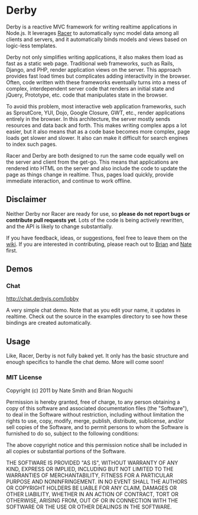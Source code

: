 # Derby

Derby is a reactive MVC framework for writing realtime applications in Node.js. It leverages [Racer](https://github.com/codeparty/racer) to automatically sync model data among all clients and servers, and it automatically binds models and views based on logic-less templates.

Derby not only simplifies writing applications, it also makes them load as fast as a static web page. Traditional web frameworks, such as Rails, Django, and PHP, render application views on the server. This approach provides fast load times but complicates adding interactivity in the browser. Often, code written with these frameworks eventually turns into a mess of complex, interdependent server code that renders an initial state and jQuery, Prototype, etc. code that manipulates state in the browser.

To avoid this problem, most interactive web application frameworks, such as SproutCore, YUI, Dojo, Google Closure, GWT, etc., render applications entirely in the browser. In this architecture, the server mostly sends resources and data back and forth. This makes writing complex apps a lot easier, but it also means that as a code base becomes more complex, page loads get slower and slower. It also can make it difficult for search engines to index such pages.

Racer and Derby are both designed to run the same code equally well on the server and client from the get-go. This means that applications are rendered into HTML on the server and also include the code to update the page as things change in realtime. Thus, pages load quickly, provide immediate interaction, and continue to work offline.

## Disclaimer

Neither Derby nor Racer are ready for use, so **please do not report bugs or contribute pull requests yet**. Lots of the code is being actively rewritten, and the API is likely to change substantially.

If you have feedback, ideas, or suggestions, feel free to leave them on the [wiki](https://github.com/codeparty/derby/wiki). If you are interested in contributing, please reach out to [Brian](https://github.com/bnoguchi) and [Nate](https://github.com/nateps) first.

## Demos

### Chat

http://chat.derbyjs.com/lobby

A very simple chat demo. Note that as you edit your name, it updates in realtime. Check out the source in the examples directory to see how these bindings are created automatically.

## Usage

Like, Racer, Derby is not fully baked yet. It only has the basic structure and enough specifics to handle the chat demo. More will come soon!

### MIT License
Copyright (c) 2011 by Nate Smith and Brian Noguchi

Permission is hereby granted, free of charge, to any person obtaining a copy
of this software and associated documentation files (the "Software"), to deal
in the Software without restriction, including without limitation the rights
to use, copy, modify, merge, publish, distribute, sublicense, and/or sell
copies of the Software, and to permit persons to whom the Software is
furnished to do so, subject to the following conditions:

The above copyright notice and this permission notice shall be included in
all copies or substantial portions of the Software.

THE SOFTWARE IS PROVIDED "AS IS", WITHOUT WARRANTY OF ANY KIND, EXPRESS OR
IMPLIED, INCLUDING BUT NOT LIMITED TO THE WARRANTIES OF MERCHANTABILITY,
FITNESS FOR A PARTICULAR PURPOSE AND NONINFRINGEMENT. IN NO EVENT SHALL THE
AUTHORS OR COPYRIGHT HOLDERS BE LIABLE FOR ANY CLAIM, DAMAGES OR OTHER
LIABILITY, WHETHER IN AN ACTION OF CONTRACT, TORT OR OTHERWISE, ARISING FROM,
OUT OF OR IN CONNECTION WITH THE SOFTWARE OR THE USE OR OTHER DEALINGS IN
THE SOFTWARE.
